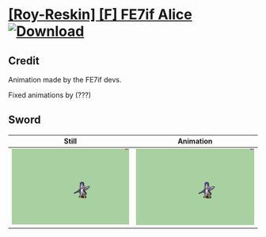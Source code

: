 # [\[Roy-Reskin\] \[F\] FE7if Alice](./) [![Download](https://img.shields.io/badge/Download--red?style=social&logo=github)](https://minhaskamal.github.io/DownGit/#/home?url=https://github.com/Klokinator/FE-Repo/tree/main/Battle%20Animations%2FLords%20-%20FE6%2C%20FE7%20Types%2F%5BRoy-Reskin%5D%20%5BF%5D%20FE7if%20Alice%2F1.%20Sword%20(Airgetlam%20-%20Fixed%20-%20Sans%20Luceid))

## Credit

Animation made by the FE7if devs.

Fixed animations by (???)

## Sword

| Still | Animation |
| :---: | :-------: |
| ![Sword still](./Sword_000.png) | ![Sword animation](./Sword.gif) |

